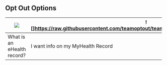 ## Opt Out Options

| ![](https://raw.githubusercontent.com/teamoptout/teamoptout.github.io/master/confused.png) | ![]https://raw.githubusercontent.com/teamoptout/teamoptout.github.io/master/thoughtful.png)| ![]https://raw.githubusercontent.com/teamoptout/teamoptout.github.io/master/surprised.png) | ![]https://raw.githubusercontent.com/teamoptout/teamoptout.github.io/master/neutral.png) |
| --- | --- | --- | --- |
| What is an eHealth record? | I want info on my MyHealth Record | Tell me how to OPT OUT | What does MyHealth actually do for me? |
